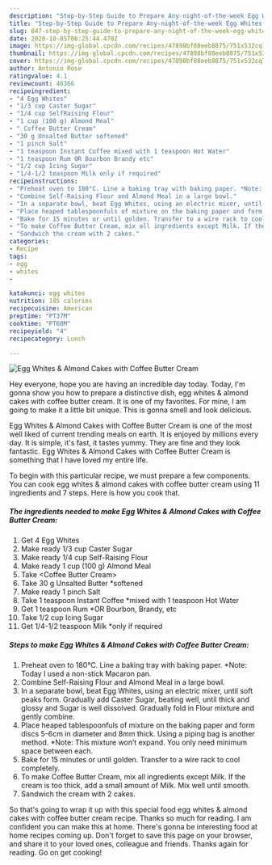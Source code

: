 ```yaml
---
description: "Step-by-Step Guide to Prepare Any-night-of-the-week Egg Whites &amp;amp; Almond Cakes with Coffee Butter Cream"
title: "Step-by-Step Guide to Prepare Any-night-of-the-week Egg Whites &amp;amp; Almond Cakes with Coffee Butter Cream"
slug: 847-step-by-step-guide-to-prepare-any-night-of-the-week-egg-whites-and-amp-almond-cakes-with-coffee-butter-cream
date: 2020-10-05T06:25:44.470Z
image: https://img-global.cpcdn.com/recipes/47898bf08eeb8875/751x532cq70/egg-whites-almond-cakes-with-coffee-butter-cream-recipe-main-photo.jpg
thumbnail: https://img-global.cpcdn.com/recipes/47898bf08eeb8875/751x532cq70/egg-whites-almond-cakes-with-coffee-butter-cream-recipe-main-photo.jpg
cover: https://img-global.cpcdn.com/recipes/47898bf08eeb8875/751x532cq70/egg-whites-almond-cakes-with-coffee-butter-cream-recipe-main-photo.jpg
author: Antonio Rose
ratingvalue: 4.1
reviewcount: 46366
recipeingredient:
- "4 Egg Whites"
- "1/3 cup Caster Sugar"
- "1/4 cup SelfRaising Flour"
- "1 cup (100 g) Almond Meal"
- " Coffee Butter Cream"
- "30 g Unsalted Butter softened"
- "1 pinch Salt"
- "1 teaspoon Instant Coffee mixed with 1 teaspoon Hot Water"
- "1 teaspoon Rum OR Bourbon Brandy etc"
- "1/2 cup Icing Sugar"
- "1/4-1/2 teaspoon Milk only if required"
recipeinstructions:
- "Preheat oven to 180°C. Line a baking tray with baking paper. *Note: Today I used a non-stick Macaron pan."
- "Combine Self-Raising Flour and Almond Meal in a large bowl."
- "In a separate bowl, beat Egg Whites, using an electric mixer, until soft peaks form. Gradually add Caster Sugar, beating well, until thick and glossy and Sugar is well dissolved. Gradually fold in Flour mixture and gently combine."
- "Place heaped tablespoonfuls of mixture on the baking paper and form discs 5-6cm in diameter and 8mm thick. Using a piping bag is another method. *Note: This mixture won’t expand. You only need minimum space between each."
- "Bake for 15 minutes or until golden. Transfer to a wire rack to cool completely."
- "To make Coffee Butter Cream, mix all ingredients except Milk. If the cream is too thick, add a small amount of Milk. Mix well until smooth."
- "Sandwich the cream with 2 cakes."
categories:
- Recipe
tags:
- egg
- whites
- 

katakunci: egg whites  
nutrition: 185 calories
recipecuisine: American
preptime: "PT37M"
cooktime: "PT60M"
recipeyield: "4"
recipecategory: Lunch

---
```



![Egg Whites &amp; Almond Cakes with Coffee Butter Cream](https://img-global.cpcdn.com/recipes/47898bf08eeb8875/751x532cq70/egg-whites-almond-cakes-with-coffee-butter-cream-recipe-main-photo.jpg)

Hey everyone, hope you are having an incredible day today. Today, I'm gonna show you how to prepare a distinctive dish, egg whites &amp; almond cakes with coffee butter cream. It is one of my favorites. For mine, I am going to make it a little bit unique. This is gonna smell and look delicious.

Egg Whites &amp; Almond Cakes with Coffee Butter Cream is one of the most well liked of current trending meals on earth. It is enjoyed by millions every day. It is simple, it's fast, it tastes yummy. They are fine and they look fantastic. Egg Whites &amp; Almond Cakes with Coffee Butter Cream is something that I have loved my entire life.




To begin with this particular recipe, we must prepare a few components. You can cook egg whites &amp; almond cakes with coffee butter cream using 11 ingredients and 7 steps. Here is how you cook that.

<!--inarticleads1-->

##### The ingredients needed to make Egg Whites &amp; Almond Cakes with Coffee Butter Cream:

1. Get 4 Egg Whites
1. Make ready 1/3 cup Caster Sugar
1. Make ready 1/4 cup Self-Raising Flour
1. Make ready 1 cup (100 g) Almond Meal
1. Take  &lt;Coffee Butter Cream&gt;
1. Take 30 g Unsalted Butter *softened
1. Make ready 1 pinch Salt
1. Take 1 teaspoon Instant Coffee *mixed with 1 teaspoon Hot Water
1. Get 1 teaspoon Rum *OR Bourbon, Brandy, etc
1. Take 1/2 cup Icing Sugar
1. Get 1/4-1/2 teaspoon Milk *only if required




<!--inarticleads2-->

##### Steps to make Egg Whites &amp; Almond Cakes with Coffee Butter Cream:

1. Preheat oven to 180°C. Line a baking tray with baking paper. *Note: Today I used a non-stick Macaron pan.
1. Combine Self-Raising Flour and Almond Meal in a large bowl.
1. In a separate bowl, beat Egg Whites, using an electric mixer, until soft peaks form. Gradually add Caster Sugar, beating well, until thick and glossy and Sugar is well dissolved. Gradually fold in Flour mixture and gently combine.
1. Place heaped tablespoonfuls of mixture on the baking paper and form discs 5-6cm in diameter and 8mm thick. Using a piping bag is another method. *Note: This mixture won’t expand. You only need minimum space between each.
1. Bake for 15 minutes or until golden. Transfer to a wire rack to cool completely.
1. To make Coffee Butter Cream, mix all ingredients except Milk. If the cream is too thick, add a small amount of Milk. Mix well until smooth.
1. Sandwich the cream with 2 cakes.




So that's going to wrap it up with this special food egg whites &amp; almond cakes with coffee butter cream recipe. Thanks so much for reading. I am confident you can make this at home. There's gonna be interesting food at home recipes coming up. Don't forget to save this page on your browser, and share it to your loved ones, colleague and friends. Thanks again for reading. Go on get cooking!
